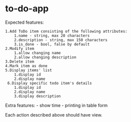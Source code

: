 # to-do-app
Expected features:

    1.Add ToDo item consisting of the following attributes:
        1.name - string, max 20 characters
        2.description - string, max 150 characters
        3.is_done - bool, false by default
    2.Modify item
        1.allow changing name
        2.allow changing description
    3.Delete item
    4.Mark item as done
    5.Display items' list
        1.display id
        2.display name
     6.Display specific todo item's details
        1.display id
        2.display name
        3.display description

Extra features:
    - show time
    - printing in table form
    
Each action described above should have view.
